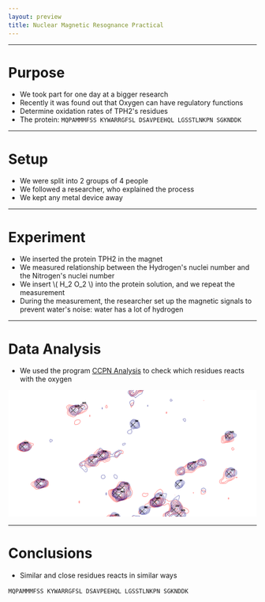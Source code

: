 ```yaml
---
layout: preview
title: Nuclear Magnetic Resognance Practical
---
```


---

# Purpose

- We took part for one day at a bigger research 
- Recently it was found out that Oxygen can have regulatory functions
- Determine oxidation rates of TPH2's residues
- The protein: ```MQPAMMMFSS KYWARRGFSL DSAVPEEHQL LGSSTLNKPN SGKNDDK```

---

# Setup
+ We were split into 2 groups of 4 people
+ We followed a researcher, who explained the process
+ We kept any metal device away

---

# Experiment
+ We inserted the protein TPH2 in the magnet
+ We measured relationship between the Hydrogen's nuclei number and
  the Nitrogen's nuclei number
+ We insert \\( H_2 O_2 \\) into the protein solution, and we repeat the measurement
+ During the measurement, the researcher set up the magnetic signals to prevent 
  water's noise: water has a lot of hydrogen

---

# Data Analysis
+ We used the program [CCPN
  Analysis](https://ccpn.ac.uk/software/version-2/version-2-downloads/) to check 
  which residues reacts with the oxygen

![nmr-spectroscopy](assets/img/nmr-tph2.png)

---

# Conclusions

- Similar and close residues reacts in similar ways

```MQPAMMMFSS KYWARRGFSL DSAVPEEHQL LGSSTLNKPN SGKNDDK```
